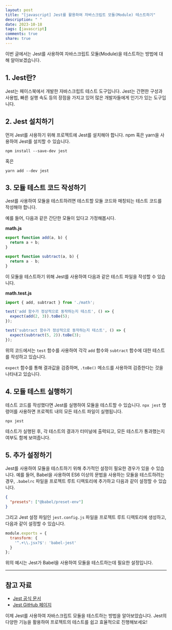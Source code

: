 ```yaml
---
layout: post
title: "[javascript] Jest를 활용하여 자바스크립트 모듈(Module) 테스트하기"
description: " "
date: 2023-10-18
tags: [javascript]
comments: true
share: true
---
```


이번 글에서는 Jest를 사용하여 자바스크립트 모듈(Module)을 테스트하는 방법에 대해 알아보겠습니다.

## 1. Jest란?

Jest는 페이스북에서 개발한 자바스크립트 테스트 도구입니다. Jest는 간편한 구성과 사용법, 빠른 실행 속도 등의 장점을 가지고 있어 많은 개발자들에게 인기가 있는 도구입니다.

## 2. Jest 설치하기

먼저 Jest를 사용하기 위해 프로젝트에 Jest를 설치해야 합니다. npm 혹은 yarn을 사용하여 Jest를 설치할 수 있습니다.

```shell
npm install --save-dev jest
```

혹은

```shell
yarn add --dev jest
```

## 3. 모듈 테스트 코드 작성하기

Jest를 사용하여 모듈을 테스트하려면 테스트할 모듈 코드와 매칭되는 테스트 코드를 작성해야 합니다. 

예를 들어, 다음과 같은 간단한 모듈이 있다고 가정해봅시다.

**math.js**

```javascript
export function add(a, b) {
  return a + b;
}

export function subtract(a, b) {
  return a - b;
}
```

이 모듈을 테스트하기 위해 Jest를 사용하여 다음과 같은 테스트 파일을 작성할 수 있습니다.

**math.test.js**

```javascript
import { add, subtract } from './math';

test('add 함수가 정상적으로 동작하는지 테스트', () => {
  expect(add(2, 3)).toBe(5);
});

test('subtract 함수가 정상적으로 동작하는지 테스트', () => {
  expect(subtract(5, 2)).toBe(3);
});
```

위의 코드에서는 `test` 함수를 사용하여 각각 `add` 함수와 `subtract` 함수에 대한 테스트를 작성하고 있습니다. 

`expect` 함수를 통해 결과값을 검증하며, `.toBe()` 메소드를 사용하여 검증한다는 것을 나타내고 있습니다.

## 4. 모듈 테스트 실행하기

테스트 코드를 작성했다면 Jest를 실행하여 모듈을 테스트할 수 있습니다. `npx jest` 명령어를 사용하면 프로젝트 내의 모든 테스트 파일이 실행됩니다.

```shell
npx jest
```

테스트가 실행된 후, 각 테스트의 결과가 터미널에 출력되고, 모든 테스트가 통과했는지 여부도 함께 보여줍니다.

## 5. 추가 설정하기

Jest를 사용하여 모듈을 테스트하기 위해 추가적인 설정이 필요한 경우가 있을 수 있습니다. 예를 들어, Babel을 사용하여 ES6 이상의 문법을 사용하는 모듈을 테스트하려는 경우, `.babelrc` 파일을 프로젝트 루트 디렉토리에 추가하고 다음과 같이 설정할 수 있습니다.

```json
{
  "presets": ["@babel/preset-env"]
}
```

그리고 Jest 설정 파일인 `jest.config.js` 파일을 프로젝트 루트 디렉토리에 생성하고, 다음과 같이 설정할 수 있습니다.

```javascript
module.exports = {
  transform: {
    '^.+\\.jsx?$': 'babel-jest'
  }
};
```

위의 예시는 Jest가 Babel을 사용하여 모듈을 테스트하는데 필요한 설정입니다.

---

## 참고 자료

- [Jest 공식 문서](https://jestjs.io/)
- [Jest GitHub 페이지](https://github.com/facebook/jest)

이제 Jest를 사용하여 자바스크립트 모듈을 테스트하는 방법을 알아보았습니다. Jest의 다양한 기능을 활용하여 프로젝트의 테스트를 쉽고 효율적으로 진행해보세요!